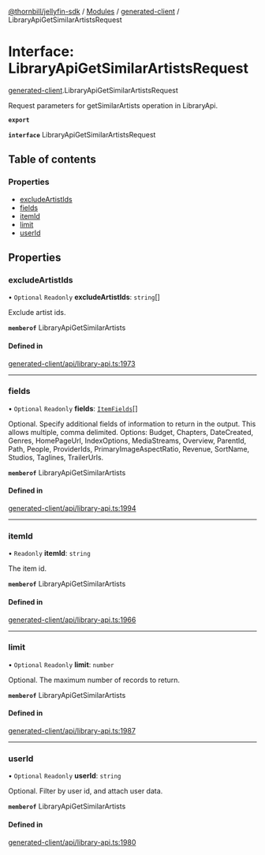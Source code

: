 [@thornbill/jellyfin-sdk](../README.md) / [Modules](../modules.md) / [generated-client](../modules/generated_client.md) / LibraryApiGetSimilarArtistsRequest

# Interface: LibraryApiGetSimilarArtistsRequest

[generated-client](../modules/generated_client.md).LibraryApiGetSimilarArtistsRequest

Request parameters for getSimilarArtists operation in LibraryApi.

**`export`**

**`interface`** LibraryApiGetSimilarArtistsRequest

## Table of contents

### Properties

- [excludeArtistIds](generated_client.LibraryApiGetSimilarArtistsRequest.md#excludeartistids)
- [fields](generated_client.LibraryApiGetSimilarArtistsRequest.md#fields)
- [itemId](generated_client.LibraryApiGetSimilarArtistsRequest.md#itemid)
- [limit](generated_client.LibraryApiGetSimilarArtistsRequest.md#limit)
- [userId](generated_client.LibraryApiGetSimilarArtistsRequest.md#userid)

## Properties

### excludeArtistIds

• `Optional` `Readonly` **excludeArtistIds**: `string`[]

Exclude artist ids.

**`memberof`** LibraryApiGetSimilarArtists

#### Defined in

[generated-client/api/library-api.ts:1973](https://github.com/jellyfin/jellyfin-sdk-typescript/blob/7402732/src/generated-client/api/library-api.ts#L1973)

___

### fields

• `Optional` `Readonly` **fields**: [`ItemFields`](../enums/generated_client.ItemFields.md)[]

Optional. Specify additional fields of information to return in the output. This allows multiple, comma delimited. Options: Budget, Chapters, DateCreated, Genres, HomePageUrl, IndexOptions, MediaStreams, Overview, ParentId, Path, People, ProviderIds, PrimaryImageAspectRatio, Revenue, SortName, Studios, Taglines, TrailerUrls.

**`memberof`** LibraryApiGetSimilarArtists

#### Defined in

[generated-client/api/library-api.ts:1994](https://github.com/jellyfin/jellyfin-sdk-typescript/blob/7402732/src/generated-client/api/library-api.ts#L1994)

___

### itemId

• `Readonly` **itemId**: `string`

The item id.

**`memberof`** LibraryApiGetSimilarArtists

#### Defined in

[generated-client/api/library-api.ts:1966](https://github.com/jellyfin/jellyfin-sdk-typescript/blob/7402732/src/generated-client/api/library-api.ts#L1966)

___

### limit

• `Optional` `Readonly` **limit**: `number`

Optional. The maximum number of records to return.

**`memberof`** LibraryApiGetSimilarArtists

#### Defined in

[generated-client/api/library-api.ts:1987](https://github.com/jellyfin/jellyfin-sdk-typescript/blob/7402732/src/generated-client/api/library-api.ts#L1987)

___

### userId

• `Optional` `Readonly` **userId**: `string`

Optional. Filter by user id, and attach user data.

**`memberof`** LibraryApiGetSimilarArtists

#### Defined in

[generated-client/api/library-api.ts:1980](https://github.com/jellyfin/jellyfin-sdk-typescript/blob/7402732/src/generated-client/api/library-api.ts#L1980)
